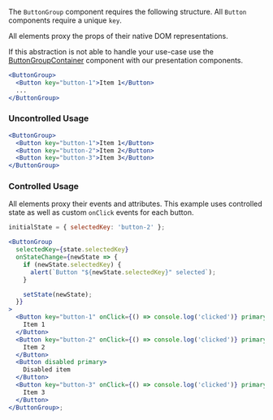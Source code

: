 The `ButtonGroup` component requires the following structure.
All `Button` components require a unique `key`.

All elements proxy the props of their native DOM representations.

If this abstraction is not able to handle your use-case use the
[ButtonGroupContainer](#buttongroupcontainer) component with our presentation components.

```jsx static
<ButtonGroup>
  <Button key="button-1">Item 1</Button>
  ...
</ButtonGroup>
```

### Uncontrolled Usage

```jsx
<ButtonGroup>
  <Button key="button-1">Item 1</Button>
  <Button key="button-2">Item 2</Button>
  <Button key="button-3">Item 3</Button>
</ButtonGroup>
```

### Controlled Usage

All elements proxy their events and attributes. This example uses controlled
state as well as custom `onClick` events for each button.

```jsx
initialState = { selectedKey: 'button-2' };

<ButtonGroup
  selectedKey={state.selectedKey}
  onStateChange={newState => {
    if (newState.selectedKey) {
      alert(`Button "${newState.selectedKey}" selected`);
    }

    setState(newState);
  }}
>
  <Button key="button-1" onClick={() => console.log('clicked')} primary>
    Item 1
  </Button>
  <Button key="button-2" onClick={() => console.log('clicked')} primary>
    Item 2
  </Button>
  <Button disabled primary>
    Disabled item
  </Button>
  <Button key="button-3" onClick={() => console.log('clicked')} primary>
    Item 3
  </Button>
</ButtonGroup>;
```
